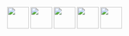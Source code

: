 [<img src="https://upload.wikimedia.org/wikipedia/commons/9/99/Unofficial_JavaScript_logo_2.svg" width="50px" />][javascript]
[<img src="https://upload.wikimedia.org/wikipedia/commons/f/f5/Typescript.svg" width="50px" />][typescript]
[<img src="https://upload.wikimedia.org/wikipedia/commons/0/00/AssemblyScript_logo_2020.svg" width="50px" />][assemblyscript]
[<img src="https://upload.wikimedia.org/wikipedia/commons/0/06/Kotlin_Icon.svg" width="50px" />][kotlin]
[<img src="https://upload.wikimedia.org/wikipedia/commons/5/5d/Clojure_logo.svg" width="50px" />][clojure]

[javascript]: https://developer.mozilla.org/en-US/docs/Web/JavaScript
[typescript]: https://typescriptlang.org
[raku]: https://raku.org
[haxe]: https://haxe.org
[rust]: https://rust-lang.org
[elisp]: https://www.gnu.org/software/emacs/manual/html_node/elisp/
[swift]: https://swift.org
[kotlin]: https://kotlinlang.org/
[clojure]: https://clojure.org/
[webassembly]: https://webassembly.org/
[assemblyscript]: https://www.assemblyscript.org/

[godot]: https://godotengine.org
[construct]: https://construct.net

[python]: https://www.python.org/
[ruby]: https://www.ruby-lang.org/en/
[txr]: http://nongnu.org/txr
[nim]: https://nim-lang.org
[lisp]: https://common-lisp.net/
[red]: http://red-lang.org
[racket]: https://racket-lang.org
